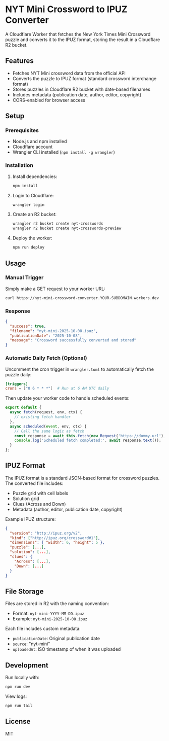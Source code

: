 # NYT Mini Crossword to IPUZ Converter

A Cloudflare Worker that fetches the New York Times Mini Crossword puzzle and converts it to the IPUZ format, storing the result in a Cloudflare R2 bucket.

## Features

- Fetches NYT Mini crossword data from the official API
- Converts the puzzle to IPUZ format (standard crossword interchange format)
- Stores puzzles in Cloudflare R2 bucket with date-based filenames
- Includes metadata (publication date, author, editor, copyright)
- CORS-enabled for browser access

## Setup

### Prerequisites

- Node.js and npm installed
- Cloudflare account
- Wrangler CLI installed (`npm install -g wrangler`)

### Installation

1. Install dependencies:
   ```bash
   npm install
   ```

2. Login to Cloudflare:
   ```bash
   wrangler login
   ```

3. Create an R2 bucket:
   ```bash
   wrangler r2 bucket create nyt-crosswords
   wrangler r2 bucket create nyt-crosswords-preview
   ```

4. Deploy the worker:
   ```bash
   npm run deploy
   ```

## Usage

### Manual Trigger

Simply make a GET request to your worker URL:

```bash
curl https://nyt-mini-crossword-converter.YOUR-SUBDOMAIN.workers.dev
```

### Response

```json
{
  "success": true,
  "filename": "nyt-mini-2025-10-08.ipuz",
  "publicationDate": "2025-10-08",
  "message": "Crossword successfully converted and stored"
}
```

### Automatic Daily Fetch (Optional)

Uncomment the cron trigger in `wrangler.toml` to automatically fetch the puzzle daily:

```toml
[triggers]
crons = ["0 6 * * *"]  # Run at 6 AM UTC daily
```

Then update your worker code to handle scheduled events:

```javascript
export default {
  async fetch(request, env, ctx) {
    // existing fetch handler
  },
  async scheduled(event, env, ctx) {
    // Call the same logic as fetch
    const response = await this.fetch(new Request('https://dummy.url'), env, ctx);
    console.log('Scheduled fetch completed:', await response.text());
  }
};
```

## IPUZ Format

The IPUZ format is a standard JSON-based format for crossword puzzles. The converted file includes:

- Puzzle grid with cell labels
- Solution grid
- Clues (Across and Down)
- Metadata (author, editor, publication date, copyright)

Example IPUZ structure:
```json
{
  "version": "http://ipuz.org/v2",
  "kind": ["http://ipuz.org/crossword#1"],
  "dimensions": { "width": 6, "height": 5 },
  "puzzle": [...],
  "solution": [...],
  "clues": {
    "Across": [...],
    "Down": [...]
  }
}
```

## File Storage

Files are stored in R2 with the naming convention:
- Format: `nyt-mini-YYYY-MM-DD.ipuz`
- Example: `nyt-mini-2025-10-08.ipuz`

Each file includes custom metadata:
- `publicationDate`: Original publication date
- `source`: "nyt-mini"
- `uploadedAt`: ISO timestamp of when it was uploaded

## Development

Run locally with:
```bash
npm run dev
```

View logs:
```bash
npm run tail
```

## License

MIT

